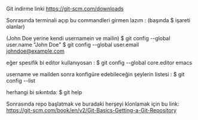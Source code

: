 Git indirme linki 
https://git-scm.com/downloads

Sonrasında terminali açıp bu commandleri girmen lazım : (başında $ işareti olanlar)

(John Doe yerine kendi usernamein ve mailin)
$ git config --global user.name "John Doe"
$ git config --global user.email johndoe@example.com

eğer spesifik bi editor kullanıyosan :
$ git config --global core.editor emacs

username ve mailden sonra konfigüre edebileceğin şeylerin listesi :
$ git config --list 

herhangi bi sıkıntıda: 
$ git help 

Sonrasında repo başlatmak ve buradaki herşeyi klonlamak için bu link: 
https://git-scm.com/book/en/v2/Git-Basics-Getting-a-Git-Repository
